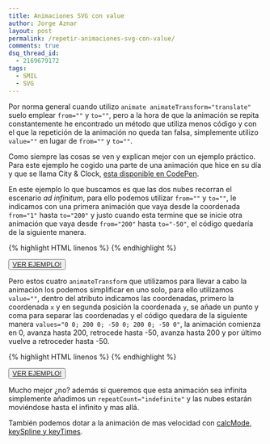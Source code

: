 ```yaml
---
title: Animaciones SVG con value
author: Jorge Aznar
layout: post
permalink: /repetir-animaciones-svg-con-value/
comments: true
dsq_thread_id:
  - 2169679172
tags:
  - SMIL
  - SVG
---
```

Por norma general cuando utilizo `animate animateTransform="translate"` suelo emplear `from=""` y `to=""`, pero a la hora de que la animación se repita constantemente he encontrado un método que utiliza menos código y con el que la repetición de la animación no queda tan falsa, simplemente utilizo `value=""` en lugar de `from=""` y `to=""`.

<!--more-->

Como siempre las cosas se ven y explican mejor con un ejemplo práctico. Para este ejemplo he cogido una parte de una animación que hice en su día y que se llama City &#038; Clock, <a href="http://codepen.io/jorgeatgu/pen/qvzLm" target="_blank">esta disponible en CodePen</a>.

En este ejemplo lo que buscamos es que las dos nubes recorran el escenario *ad infinitum*, para ello podemos utilizar `from=""` y `to=""`, le indicamos con una primera animación que vaya desde la coordenada `from="1"` hasta `to="200"` y justo cuando esta termine que se inicie otra animación que vaya desde `from="200"` hasta `to="-50"`, el código quedaría de la siguiente manera.

{% highlight HTML linenos %}
<animateTransform attributeName="transform" type="translate" from="1" to="200" begin="0s" dur="10s"/>
    <animateTransform attributeName="transform" type="translate" from="200" to="-50" begin="10s" dur="10s"/>
    <animateTransform attributeName="transform" type="translate" from="-50" to="200" begin="20s" dur="10s"/>
    <animateTransform attributeName="transform" type="translate" from="200" to="-50" begin="30s" dur="54s"/>
    <path id="unanube" fill="#FFFFFF" d="M782.4,209.7c-5.1,0-56.7,1.1-57.8,0c-30.9-13.2-7.5-39.9,6.4-35c3.5-22.1,27.5-13.8,29.3-2.6 c14.4-8.9,25,10.4,19.3,15.4C800.8,187.3,791,211.9,782.4,209.7z"/>
    <path id="segundanube" fill="#FFFFFF" d="M952.4,288.7c-5.1,0-56.7,1.1-57.8,0c-30.9-13.2-7.5-39.9,6.4-35c3.5-22.1,27.5-13.8,29.3-2.6 c14.4-8.9,25,10.4,19.3,15.4C970.8,266.3,961,290.9,952.4,288.7z"/>
{% endhighlight %}

<button class="boton-centrar">
  <a target="_blank" class="btn" href="http://jorgeatgu.com/ejemplos/value/sinvalue.html">VER EJEMPLO!</a>
</button>

Pero estos cuatro `animateTransform` que utilizamos para llevar a cabo la animación los podemos simplificar en uno solo, para ello utilizamos `value=""`, dentro del atributo indicamos las coordenadas, primero la coordenada `x` y en segunda posición la coordenada `y`, se añade un punto y coma para separar las coordenadas y el código quedara de la siguiente manera `values="0 0; 200 0; -50 0; 200 0; -50 0"`, la animación comienza en 0, avanza hasta 200, retrocede hasta -50, avanza hasta 200 y por último vuelve a retroceder hasta -50.

{% highlight HTML linenos %}
<animateTransform
    attributeName="transform"
    type="translate"
    values="0 0; 200 0; -50 0; 200 0; -50 0"
    begin="0s" dur="40s"
    repeatcount="2"/>
    <path id="unanube" fill="#FFFFFF" d="M782.4,209.7c-5.1,0-56.7,1.1-57.8,0c-30.9-13.2-7.5-39.9,6.4-35c3.5-22.1,27.5-13.8,29.3-2.6 c14.4-8.9,25,10.4,19.3,15.4C800.8,187.3,791,211.9,782.4,209.7z"/>
    <path id="segundanube" fill="#FFFFFF" d="M952.4,288.7c-5.1,0-56.7,1.1-57.8,0c-30.9-13.2-7.5-39.9,6.4-35c3.5-22.1,27.5-13.8,29.3-2.6 c14.4-8.9,25,10.4,19.3,15.4C970.8,266.3,961,290.9,952.4,288.7z"/>
{% endhighlight %}

<button class="boton-centrar">
  <a target="_blank" class="btn" href="http://jorgeatgu.com/ejemplos/value/convalue.html">VER EJEMPLO!</a>
</button>

Mucho mejor ¿no? además si queremos que esta animación sea infinita simplemente añadimos un `repeatCount="indefinite"` y las nubes estarán moviéndose hasta el infinito y mas allá.

También podemos dotar a la animación de mas velocidad con <a href="http://jorgeatgu.com/blog/mis-notas-sobre-svg-iv-calcmode-keytimes-y-keysplines/" target="_blank">calcMode, keySpline y keyTimes</a>.